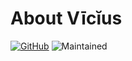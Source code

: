 # About Vīcĭus

[![GitHub](https://img.shields.io/badge/GitHub-yellowgreen?logo=github)](https://github.com/nefarius/vicius) ![Maintained](https://img.shields.io/badge/Project%20actively%20maintained-brightgreen)
